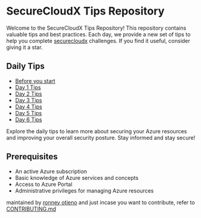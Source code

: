 # SecureCloudX Tips Repository

Welcome to the SecureCloudX Tips Repository! This repository contains valuable tips and best practices. Each day, we provide a new set of tips to help you complete [securecloudx](https://securecloudx.pages.dev) challenges. If you find it useful, consider giving it a star.

## Daily Tips
- [Before you start](before-you-start.md)
- [Day 1 Tips](day1-tips.md)
- [Day 2 Tips](day2-tips.md)
- [Day 3 Tips](day3-tips.md)
- [Day 4 Tips](day4-tips.md)
- [Day 5 Tips](day5-tips.md)
- [Day 6 Tips](day6-tips.md)

Explore the daily tips to learn more about securing your Azure resources and improving your overall security posture. Stay informed and stay secure!

## Prerequisites
- An active Azure subscription
- Basic knowledge of Azure services and concepts
- Access to Azure Portal
- Administrative privileges for managing Azure resources

maintained by [ronney otieno](https://ronneyotieno.me) and just incase you want to contribute, refer to [CONTRIBUTING.md](https://github.com/0tieno/securecloudx-tips/blob/main/CONTRIBUTING.md)

